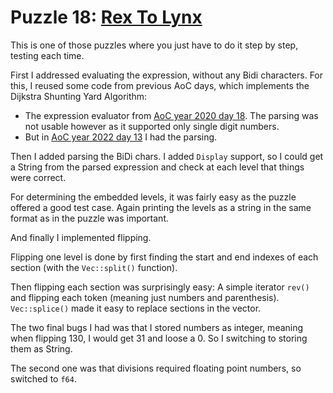 # Puzzle 18: [Rex To Lynx](https://i18n-puzzles.com/puzzle/18/)

This is one of those puzzles where you just have to do it step by step, testing each time.

First I addressed evaluating the expression, without any Bidi characters. For this, I reused some code from previous AoC days, which implements the Dijkstra Shunting Yard Algorithm:

- The expression evaluator from [AoC year 2020 day 18](../../2020/day18/README.md). The parsing was not usable however as it supported only single digit numbers.
- But in [AoC year 2022 day 13](../../2022/day13/README.md) I had the parsing.

Then I added parsing the BiDi chars. I added `Display` support, so I could get a String from the parsed expression and check at each level that things were correct.

For determining the embedded levels, it was fairly easy as the puzzle offered a good test case. Again printing the levels as a string in the same format as in the puzzle was important.

And finally I implemented flipping.

Flipping one level is done by first finding the start and end indexes of each section (with the `Vec::split()` function).

Then flipping each section was surprisingly easy: A simple iterator `rev()` and flipping each token (meaning just numbers and parenthesis). `Vec::splice()` made it easy to replace sections in the vector.

The two final bugs I had was that I stored numbers as integer, meaning when flipping 130, I would get 31 and loose a 0. So I switching to storing them as String.

The second one was that divisions required floating point numbers, so switched to `f64`.
